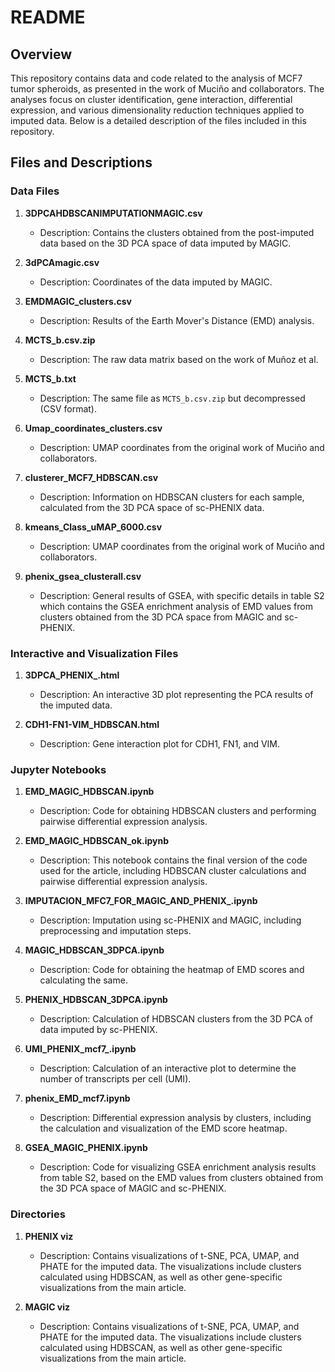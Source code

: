 # README

## Overview

This repository contains data and code related to the analysis of MCF7 tumor spheroids, as presented in the work of Muciño and collaborators. The analyses focus on cluster identification, gene interaction, differential expression, and various dimensionality reduction techniques applied to imputed data. Below is a detailed description of the files included in this repository.

## Files and Descriptions

### Data Files

1. **3DPCAHDBSCANIMPUTATIONMAGIC.csv**
   - Description: Contains the clusters obtained from the post-imputed data based on the 3D PCA space of data imputed by MAGIC.
   
2. **3dPCAmagic.csv**
   - Description: Coordinates of the data imputed by MAGIC.

3. **EMDMAGIC_clusters.csv**
   - Description: Results of the Earth Mover's Distance (EMD) analysis.

4. **MCTS_b.csv.zip**
   - Description: The raw data matrix based on the work of Muñoz et al.
   
5. **MCTS_b.txt**
   - Description: The same file as `MCTS_b.csv.zip` but decompressed (CSV format).

6. **Umap_coordinates_clusters.csv**
   - Description: UMAP coordinates from the original work of Muciño and collaborators.

7. **clusterer_MCF7_HDBSCAN.csv**
   - Description: Information on HDBSCAN clusters for each sample, calculated from the 3D PCA space of sc-PHENIX data.

8. **kmeans_Class_uMAP_6000.csv**
   - Description: UMAP coordinates from the original work of Muciño and collaborators.

9. **phenix_gsea_clusterall.csv**
   - Description: General results of GSEA, with specific details in table S2 which contains the GSEA enrichment analysis of EMD values from clusters obtained from the 3D PCA space from MAGIC and sc-PHENIX.

### Interactive and Visualization Files

1. **3DPCA_PHENIX_.html**
   - Description: An interactive 3D plot representing the PCA results of the imputed data.
   
2. **CDH1-FN1-VIM_HDBSCAN.html**
   - Description: Gene interaction plot for CDH1, FN1, and VIM.

### Jupyter Notebooks

1. **EMD_MAGIC_HDBSCAN.ipynb**
   - Description: Code for obtaining HDBSCAN clusters and performing pairwise differential expression analysis.
   
2. **EMD_MAGIC_HDBSCAN_ok.ipynb**
   - Description: This notebook contains the final version of the code used for the article, including HDBSCAN cluster calculations and pairwise differential expression analysis.

3. **IMPUTACION_MFC7_FOR_MAGIC_AND_PHENIX_.ipynb**
   - Description: Imputation using sc-PHENIX and MAGIC, including preprocessing and imputation steps.

4. **MAGIC_HDBSCAN_3DPCA.ipynb**
   - Description: Code for obtaining the heatmap of EMD scores and calculating the same.

5. **PHENIX_HDBSCAN_3DPCA.ipynb**
   - Description: Calculation of HDBSCAN clusters from the 3D PCA of data imputed by sc-PHENIX.

6. **UMI_PHENIX_mcf7_.ipynb**
   - Description: Calculation of an interactive plot to determine the number of transcripts per cell (UMI).

7. **phenix_EMD_mcf7.ipynb**
   - Description: Differential expression analysis by clusters, including the calculation and visualization of the EMD score heatmap.

8. **GSEA_MAGIC_PHENIX.ipynb**
   - Description: Code for visualizing GSEA enrichment analysis results from table S2, based on the EMD values from clusters obtained from the 3D PCA space of MAGIC and sc-PHENIX.


### Directories

1. **PHENIX viz**
   - Description: Contains visualizations of t-SNE, PCA, UMAP, and PHATE for the imputed data. The visualizations include clusters calculated using HDBSCAN, as well as other gene-specific visualizations from the main article.

2. **MAGIC viz**
   - Description: Contains visualizations of t-SNE, PCA, UMAP, and PHATE for the imputed data. The visualizations include clusters calculated using HDBSCAN, as well as other gene-specific visualizations from the main article.

